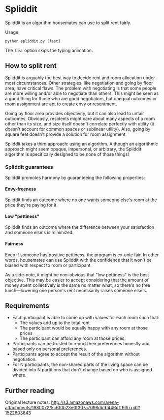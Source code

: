 # Spliddit

Spliddit is an algorithm housemates can use to split rent fairly.

Usage:

```
python spliddit.py [fast]
```

The `fast` option skips the typing animation.

## How to split rent

Spliddit is arguably the best way to decide rent and room allocation under most circumstances. Other strategies, like negotiation and going by floor area, have critical flaws. The problem with negotiating is that some people are more willing and/or able to negotiate than others. This might be seen as a good thing for those who are good negotiators, but unequal outcomes in room assignment are apt to create envy or resentment.

Going by floor area provides objectivity, but it can also lead to unfair outcomes. Obviously, residents might care about many aspects of a room other than its size, and size itself doesn't correlate perfectly with utility (it doesn't account for common spaces or sublinear utility). Also, going by square feet doesn't provide a solution for room assignment.

Spliddit takes a third approach: using an algorithm. Although an algorithmic approach might seem opaque, impersonal, or arbitrary, the Spliddit algorithm is specifically designed to be none of those things!

### Spliddit guarantees

Spliddit promotes harmony by guaranteeing the following properties:

#### Envy-freeness

Spliddit finds an outcome where no one wants someone else's room at the price they're paying for it.

#### Low "pettiness"

Spliddit finds an outcome where the difference between your satisfaction and someone else's is minimized.

#### Fairness

Even if someone has positive pettiness, the program is ex-ante fair. In other words, housemates can use Spliddit with the confidence that it won't be biased with respect to room or participant.

As a side-note, it might be non-obvious that "low pettiness" is the best objective. This may be easier to accept considering that the amount of money spent collectively is the same no matter what, so there's no free lunch—lowering one person's rent necessarily raises someone else's.

## Requirements

* Each participant is able to come up with values for each room such that:
	* The values add up to the total rent
	* The participant would be equally happy with any room at those prices
	* The participant can afford any room at those prices.
* Participants can be trusted to report their preferences honestly and based only on personal preferences.
* Participants agree to accept the result of the algorithm without negotiation.
* For N participants, the non-shared parts of the living space can be divided into N partitions that don't change based on who is assigned where.

## Further reading

Original lecture notes: http://s3.amazonaws.com/arena-attachments/1980072/5c6f0b23e0f307a7096dbfb446d1f93b.pdf?1522603643
